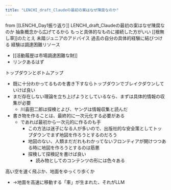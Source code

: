 ```yaml
---
title: "LENCHI_draft_Claudeの最初の案はなぜ陳腐なのか"
---
```


from [[LENCHI_Day1振り返り]]
LENCHI_draft_Claudeの最初の案はなぜ陳腐なのか
抽象概念から広げてるから
もっと具体的なものに接続した方がいい
[[根無し草]]のたとえ
未踏ジュニアのアドバイス
過去の自分の具体的経験に結びつける
経験は調達困難リソース
- [[活動履歴は市場調達困難な財]]
- リンクあるはず

トップダウンとボトムアップ
- 既に十分わかってるものを書き下すならトップダウンでブレイクダウンしていけば良い
- まだ存在しない理論を立ち上げようとしているなら、まずは具体的情報の収集が必要
    - 川喜田二郎は探検とよび、ヤングは情報収集と読んだ
- 書き物を作ることは、最終的に一次元化する必要がある
    - であれば最初から一次元的に作るのも手
        - この方法は迷子になる人が多いので、出版社的な安全策としてトップダウンでまず地図を作ろうとするのだろう
        - 地図のない、人類まだだれもわかってないフロンティアが開けつつある時に地図を作ろうとするのは筋悪
        - 探検して探検記を書けば良い
            - 読み物としてのコンテンツの形には色々ある

高い空を速く飛ぶか、地面をゆっくり歩くか
- →地面を高速に移動する「車」が生まれた、それがLLM


